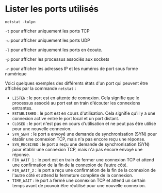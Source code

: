 # Lister les ports utilisés

`netstat -tulpn`

`-t` pour afficher uniquement les ports TCP

`-u` pour afficher uniquement les ports UDP

`-l` pour afficher uniquement les ports en écoute.

`-p` pour afficher les processus associés aux sockets

`-n` pour afficher les adresses IP et les numéros de port sous forme numérique



Voici quelques exemples des différents états d'un port qui peuvent être affichés par la commande `netstat` :

* `LISTEN` : le port est en attente de connexion. Cela signifie que le processus associé au port est en train d'écouter les connexions entrantes.
* `ESTABLISHED` : le port est en cours d'utilisation. Cela signifie qu'il y a une connexion active entre le port local et un port distant.
* `CLOSED` : le port n'est pas en cours d'utilisation et ne peut pas être utilisé pour une nouvelle connexion.
* `SYN_SENT` : le port a envoyé une demande de synchronisation (SYN) pour établir une connexion TCP, mais n'a pas encore reçu une réponse.
* `SYN_RECEIVED` : le port a reçu une demande de synchronisation (SYN) pour établir une connexion TCP, mais n'a pas encore envoyé une réponse.
* `FIN_WAIT_1` : le port est en train de fermer une connexion TCP et attend une confirmation de la fin de la connexion de l'autre côté.
* `FIN_WAIT_2` : le port a reçu une confirmation de la fin de la connexion de l'autre côté et attend la fermeture complète de la connexion.
* `TIME_WAIT` : le port a fermé une connexion TCP et attend un certain temps avant de pouvoir être réutilisé pour une nouvelle connexion.

